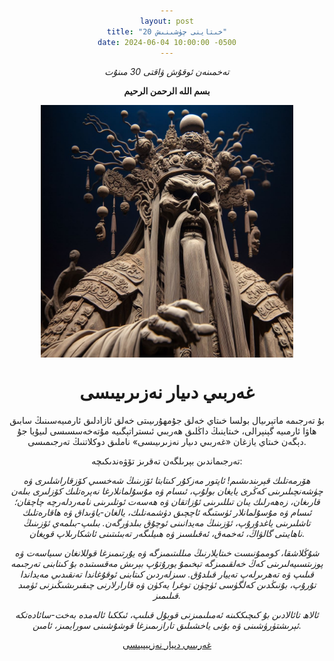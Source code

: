 ```yaml
---
layout: post
title: "خىتاينى چۈشىنىش 20"
date: 2024-06-04 10:00:00 -0500
---
```

_تەخمىنەن ئوقۇش ۋاقتى 30 مىنۇت_

**بسم الله الرحمن الرحيم**

<img src="https://raw.githubusercontent.com/UyCoder/paydilar/master/pics/HitayningGherbiDiyarNeziriyesi.jpg" style="display: block; margin-left: auto; margin-right: auto; width: 80%;">

# غەربىي دىيار نەزىرىيىسى


بۇ تەرجىمە ماتېرىيال بولسا خىتاي خەلق جۇمھۇرىيىتى خەلق ئازادلىق ئارمىيەسىنىڭ سابىق ھاۋا ئارمىيە گېنېرالى، خىتاينىڭ داڭلىق ھەربىي ئىستراتېگىيە مۇتەخەسسىسى لىيۇيا جۇ  دېگەن خىتاي يازغان «غەربىي دىيار نەزىرىيىسى» ناملىق دوكلاتنىڭ تەرجىمىسى.

تەرجىماندىن بېرىلگەن تەقرىز تۆۋەندىكىچە:

_ھۆرمەتلىك قېرىندىشىم! ئاپتور مەزكۇر كىتابتا ئۆزىنىڭ شەخسىي كۆزقاراشلىرى ۋە چۈشەنچىلىرىنى كەڭرى يايغان بولۇپ، ئىسام ۋە مۇسۇلمانلارغا نەپرەتلىك كۆزلىرى بىلەن قارىغان، زەھەرلىك يىان تىللىرىنى ئۇزاتقان ۋە ھەسەت ئوتلىرىنى نامەردلەرچە چاچقان؛ ئىسام ۋە مۇسۇلمانلار ئۈستىگە ئاچچىق دۈشمەنلىك، يالغان-ياۋىداق ۋە ھاقارەتلىك تاشلىرىنى ياغدۇرۇپ، ئۆزىنىڭ مەيدانىنى ئوچۇق بىلدۈرگەن. بىلىپ-بىلمەي  ئۆزىنىڭ ناھايىتى گالۋاڭ، ئەخمەق، ئەقىلسىز ۋە ھىيلىگەر تەبىئىتىنى ئاشكارىلاپ قويغان._

_شۇڭلاشقا، كوممۇنىست خىتايلارنىڭ مىللىتىمىزگە ۋە يۇرتىمىزغا قوللانغان سىياسەت ۋە پوزىتسىيەلىرىنى كەڭ خەلقىمىزگە تېخىمۇ يورۇتۇپ بېرىش مەقسىتىدە بۇ كىتابنى تەرجىمە قىلىپ ۋە تەھرىرلەپ تەييار قىلدۇق. سىزلەردىن كىتابنى ئوقۇغاندا تەنقىدىي مەيداندا تۇرۇپ، بۇنىڭدىن كەلگۈسى ئۈچۈن توغرا يەكۈن ۋە قارارلارنى چىقىرىشىڭىزنى ئۈمىد قىلىمىز._

_ئالاھ تائالادىن بۇ كىچىككىنە ئەمىلىمىزنى قوبۇل قىلىپ، ئىككىا ئالەمدە بەخت-سائادەتكە ئېرىشتۈرۈشىنى ۋە بۇنى ياخشىلىق تارازىمىزغا قوشۇشىنى سورايمىز، ئامىن._


<a href="https://raw.githubusercontent.com/UyCoder/paydilar/master/pdfs/GhrbiDiyarNeziriyesi.pdf"> غەربىىي دىيار نەزىيىيىسى  </a>








<style type="text/css" media="screen">
body {
text-align:center !important;
}
.container {
text-align: justify;
text-indent: 30px;
}
</style>